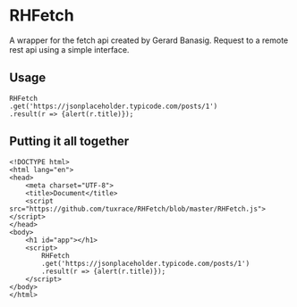 # RHFetch
A wrapper for the fetch api created by Gerard Banasig.
Request to a remote rest api using a simple interface.

## Usage

    RHFetch
    .get('https://jsonplaceholder.typicode.com/posts/1')
    .result(r => {alert(r.title)});
## Putting it all together
    <!DOCTYPE html>
    <html lang="en">
    <head>
        <meta charset="UTF-8">
        <title>Document</title>
        <script src="https://github.com/tuxrace/RHFetch/blob/master/RHFetch.js"></script>
    </head>
    <body>
        <h1 id="app"></h1>    
        <script>                      
            RHFetch
            .get('https://jsonplaceholder.typicode.com/posts/1')
            .result(r => {alert(r.title)});                                                  
        </script>    
    </body>
    </html>
